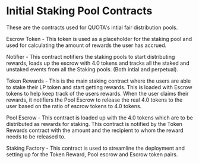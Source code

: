 # Initial Staking Pool Contracts

These are the contracts used for QUOTA's intial fair distribution pools.


Escrow Token - This token is used as a placeholder for the staking pool and used for calculating the amount of rewards the user has accrued.

Notifier - This contract notifiers the staking pools to start distributing rewards, loads up the escrow with 4.0 tokens and tracks all the staked and unstaked events from all the Staking pools. (Both intial and perpetual).

Token Rewards - This is the main staking contract where the users are able to stake their LP token and start getting rewards. This is loaded with Escrow tokens to help keep track of the users rewards. When the user claims their rewards, it notifiers the Pool Escrow to release the real 4.0 tokens to the user based on the ratio of escrow tokens to 4.0 tokens.

Pool Escrow - This contract is loaded up with the 4.0 tokens which are to be distributed as rewards for staking. This contract is notified by the Token Rewards contract with the amount and the recipient to whom the reward needs to be released to.

Staking Factory - This contract is used to streamline the deployment and setting up for the Token Reward, Pool escrow and Escrow token pairs.